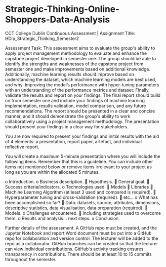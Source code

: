 # Strategic-Thinking-Online-Shoppers-Data-Analysis
 CCT College Dublin Continuous Assessment | Assignment Title: HDip_Strategic_Thinking_Semester2

Assessment Task: 
This assessment aims to evaluate the group's ability to apply project management methodology to evaluate and enhance the capstone project developed in semester one. The group should be able to identify the strengths and weaknesses of the capstone project from semester one and make improvements based on additional knowledge. Additionally, machine learning results should improve based on understanding the dataset, which machine learning models are best used, and why. Improving the model’s performance with hyper-tuning parameters with an understanding of the performance metrics and dataset. Finally, validate the results and report on your findings. 
The final report should build on from semester one and include your findings of machine learning implementation, results validation, model comparison, and any future recommendations. The report should be presented in a clear and concise manner, and it should demonstrate the group's ability to work collaboratively using a project management methodology.
The presentation should present your findings in a clear way for stakeholders.

You are now required to present your findings and initial results with the aid of 4 elements: a presentation, report paper, artefact, and individual reflective report.

You will create a maximum 5-minute presentation where you will include the following items. Remember that this is a guideline. You can include other items not mentioned below or remove items irrelevant to your project as long as you are within the allocated 5 minutes. 

o	Introduction.
o	Business description.
	Hypothesis.
	General goal.
	Success criteria/indicators.
o	Technologies used.
	Models
	Libraries
	Machine Learning Algorithm (at least 3 used and compared is required).
	Hyperparameter tuning and cross-validation (required).
	etc...
o	What has been accomplished so far?
	Data: datasets, source, attributes, dimensions, descriptive statistics, data visualisation, data preparation (required).
	Models.
o	Challenges encountered.
	Including strategies used to overcome them.
o	Results and analysis… next steps.
o	Conclusion.


Further details of the assessment: A GitHub repo must be created, and the Jupyter Notebook and report Word document must be put into a GitHub repo for collaboration and version control. The lecturer will be added to the repo as a collaborator. GitHub branches can be created so that the lecturer can view individual contributions. GitHub's activity tracking ensures transparency in contributions. There should be at least 10 to 15 commits throughout the semester.
